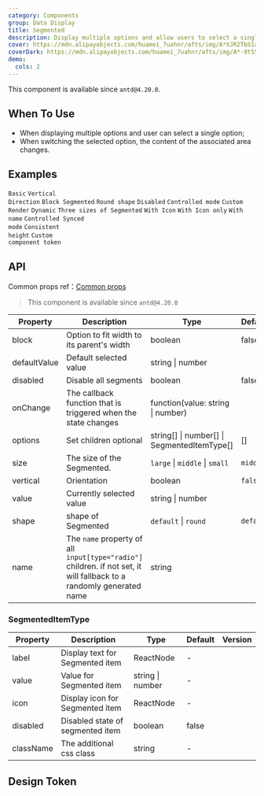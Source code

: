 ```yaml
---
category: Components
group: Data Display
title: Segmented
description: Display multiple options and allow users to select a single option.
cover: https://mdn.alipayobjects.com/huamei_7uahnr/afts/img/A*XJR2TbS1aaQAAAAAAAAAAAAADrJ8AQ/original
coverDark: https://mdn.alipayobjects.com/huamei_7uahnr/afts/img/A*-9tSSoO_MkIAAAAAAAAAAAAADrJ8AQ/original
demo:
  cols: 2
---
```


This component is available since `antd@4.20.0`.

## When To Use

- When displaying multiple options and user can select a single option;
- When switching the selected option, the content of the associated area changes.

## Examples

<!-- prettier-ignore -->
<code src="./demo/basic.tsx">Basic</code>
<code src="./demo/vertical.tsx" version="5.21.0">Vertical Direction</code>
<code src="./demo/block.tsx">Block Segmented</code>
<code src="./demo/shape.tsx" version="5.24.0">Round shape</code>
<code src="./demo/disabled.tsx">Disabled</code>
<code src="./demo/controlled.tsx">Controlled mode</code>
<code src="./demo/custom.tsx">Custom Render</code>
<code src="./demo/dynamic.tsx">Dynamic</code>
<code src="./demo/size.tsx">Three sizes of Segmented</code>
<code src="./demo/with-icon.tsx">With Icon</code>
<code src="./demo/icon-only.tsx">With Icon only</code>
<code src="./demo/with-name.tsx" version="5.23.0">With name</code>
<code src="./demo/controlled-two.tsx" debug>Controlled Synced mode</code>
<code src="./demo/size-consistent.tsx" debug>Consistent height</code>
<code src="./demo/componentToken.tsx" debug>Custom component token</code>

## API

Common props ref：[Common props](/docs/react/common-props)

> This component is available since `antd@4.20.0`

| Property | Description | Type | Default | Version |
| --- | --- | --- | --- | --- |
| block | Option to fit width to its parent\'s width | boolean | false |  |
| defaultValue | Default selected value | string \| number |  |  |
| disabled | Disable all segments | boolean | false |  |
| onChange | The callback function that is triggered when the state changes | function(value: string \| number) |  |  |
| options | Set children optional | string\[] \| number\[] \| SegmentedItemType\[] | [] |  |
| size | The size of the Segmented. | `large` \| `middle` \| `small` | `middle` |  |
| vertical | Orientation | boolean | `false` | 5.21.0 |
| value | Currently selected value | string \| number |  |  |
| shape | shape of Segmented | `default` \| `round` | `default` | 5.24.0 |
| name | The `name` property of all `input[type="radio"]` children. if not set, it will fallback to a randomly generated name | string |  | 5.23.0 |

### SegmentedItemType

| Property  | Description                      | Type             | Default | Version |
| --------- | -------------------------------- | ---------------- | ------- | ------- |
| label     | Display text for Segmented item  | ReactNode        | -       |         |
| value     | Value for Segmented item         | string \| number | -       |         |
| icon      | Display icon for Segmented item  | ReactNode        | -       |         |
| disabled  | Disabled state of segmented item | boolean          | false   |         |
| className | The additional css class         | string           | -       |         |

## Design Token

<ComponentTokenTable component="Segmented"></ComponentTokenTable>
